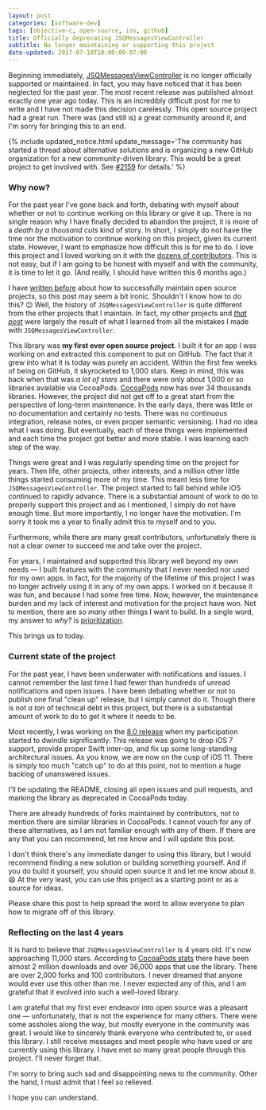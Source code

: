 ```yaml
---
layout: post
categories: [software-dev]
tags: [objective-c, open-source, ios, github]
title: Officially deprecating JSQMessagesViewController
subtitle: No longer maintaining or supporting this project
date-updated: 2017-07-18T10:00:00-07:00
---
```


Beginning immediately, [JSQMessagesViewController](https://github.com/jessesquires/JSQMessagesViewController) is no longer officially supported or maintained. In fact, you may have noticed that it has been neglected for the past year. The most recent release was published almost exactly one year ago today. This is an incredibly difficult post for me to write and I have not made this decision carelessly. This open source project had a great run. There was (and still is) a great community around it, and I'm sorry for bringing this to an end.

<!--excerpt-->

{% include updated_notice.html
    update_message='The community has started a thread about alternative solutions and is organizing a new GitHub organization for a new community-driven library. This would be a great project to get involved with. See <a href="https://github.com/jessesquires/JSQMessagesViewController/issues/2159" class="alert-link">#2159</a> for details.'
%}

### Why now?

For the past year I've gone back and forth, debating with myself about whether or not to continue working on this library or give it up. There is no single reason why I have finally decided to abandon the project, it is more of a *death by a thousand cuts* kind of story. In short, I simply do not have the time nor the motivation to continue working on this project, given its current state. However, I want to emphasize how difficult this is for me to do. I love this project and I loved working on it with the [dozens of contributors](https://github.com/jessesquires/JSQMessagesViewController/graphs/contributors). This is not easy, but if I am going to be honest with myself and with the community, it is time to let it go. (And really, I should have written this 6 months ago.)

I have [written before](/blog/open-source-everything/) about how to successfully maintain open source projects, so this post may seem a bit ironic. Shouldn't I know how to do this? 😉 Well, the history of `JSQMessagesViewController` is quite different from the other projects that I maintain. In fact, my other projects and [*that post*](/blog/open-source-everything/) were largely the result of what I learned from all the mistakes I made with `JSQMessagesViewController`.

This library was **my first ever open source project**. I built it for an app I was working on and extracted this component to put on GitHub. The fact that it grew into what it is today was purely an accident. Within the first few weeks of being on GitHub, it skyrocketed to 1,000 stars. Keep in mind, this was back when that was *a lot of stars* and there were only about 1,000 or so libraries available via CocoaPods. [CocoaPods](https://cocoapods.org) now has over 34 thousands libraries. However, the project did not get off to a great start from the perspective of long-term maintenance. In the early days, there was little or no documentation and certainly no tests. There was no continuous integration, release notes, or even proper semantic versioning. I had no idea what I was doing. But eventually, each of these things were implemented and each time the project got better and more stable. I was learning each step of the way.

Things were great and I was regularly spending time on the project for years. Then life, other projects, other interests, and a million other little things started consuming more of my time. This meant less time for `JSQMessagesViewController`. The project started to fall behind while iOS continued to rapidly advance. There is a substantial amount of work to do to properly support this project and as I mentioned, I simply do not have enough time. But more importantly, I no longer have the motivation. I'm sorry it took me a year to finally admit this to myself and to you.

Furthermore, while there are many great contributors, unfortunately there is not a clear owner to succeed me and take over the project.

For years, I maintained and supported this library well beyond my own needs &mdash; I built features with the community that I never needed nor used for my own apps. In fact, for the majority of the lifetime of this project I was no longer actively using it in any of my own apps. I worked on it because it was fun, and because I had some free time. Now, however, the maintenance burden and my lack of interest and motivation for the project have won. Not to mention, there are *so many* other things I want to build. In a single word, my answer to *why?* is [prioritization](/blog/prioritization/).

This brings us to today.

### Current state of the project

For the past year, I have been underwater with notifications and issues. I cannot remember the last time I had fewer than hundreds of unread notifications and open issues. I have been debating whether or not to publish one final "clean up" release, but I simply cannot do it. Though there is not *a ton* of technical debt in this project, but there is a substantial amount of work to do to get it where it needs to be.

Most recently, I was working on the [8.0 release](https://github.com/jessesquires/JSQMessagesViewController/milestone/7) when my participation started to dwindle significantly. This release was going to drop iOS 7 support, provide proper Swift inter-op, and fix up some long-standing architectural issues. As you know, we are now on the cusp of iOS 11. There is simply too much "catch up" to do at this point, not to mention a huge backlog of unanswered issues.

I'll be updating the README, closing all open issues and pull requests, and marking the library as deprecated in CocoaPods today.

There are already hundreds of forks maintained by contributors, not to mention there are similar libraries in CocoaPods. I cannot vouch for any of these alternatives, as I am not familiar enough with any of them. If there are any that you can recommend, let me know and I will update this post.

I don't think there's any immediate danger to using this library, but I would recommend finding a new solution or building something yourself. And if you do build it yourself, you should open source it and let me know about it. 😄 At the very least, you can use this project as a starting point or as a source for ideas.

Please share this post to help spread the word to allow everyone to plan how to migrate off of this library.

### Reflecting on the last 4 years

It is hard to believe that `JSQMessagesViewController` is 4 years old. It's now approaching 11,000 stars. According to [CocoaPods stats](https://cocoapods.org/pods/JSQMessagesViewController) there have been almost 2 million downloads and over 36,000 apps that use the library. There are over 2,000 forks and 100 contributors. I never dreamed that anyone would ever use this other than me. I never expected any of this, and I am grateful that it evolved into such a well-loved library.

I am grateful that my first ever endeavor into open source was a pleasant one &mdash; unfortunately, that is not the experience for many others. There were some assholes along the way, but mostly everyone in the community was great. I would like to sincerely thank everyone who contributed to, or used this library. I still receive messages and meet people who have used or are currently using this library. I have met so many great people through this project. I'll never forget that.

I'm sorry to bring such sad and disappointing news to the community. Other the hand, I must admit that I feel so relieved.

I hope you can understand.
